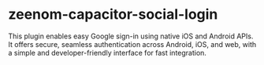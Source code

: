 # zeenom-capacitor-social-login
This plugin enables easy Google sign-in using native iOS and Android APIs. It offers secure, seamless authentication across Android, iOS, and web, with a simple and developer-friendly interface for fast integration.
